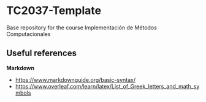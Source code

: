 # TC2037-Template
Base repository for the course Implementación de Métodos Computacionales

## Useful references

**Markdown**

- https://www.markdownguide.org/basic-syntax/
- https://www.overleaf.com/learn/latex/List_of_Greek_letters_and_math_symbols
